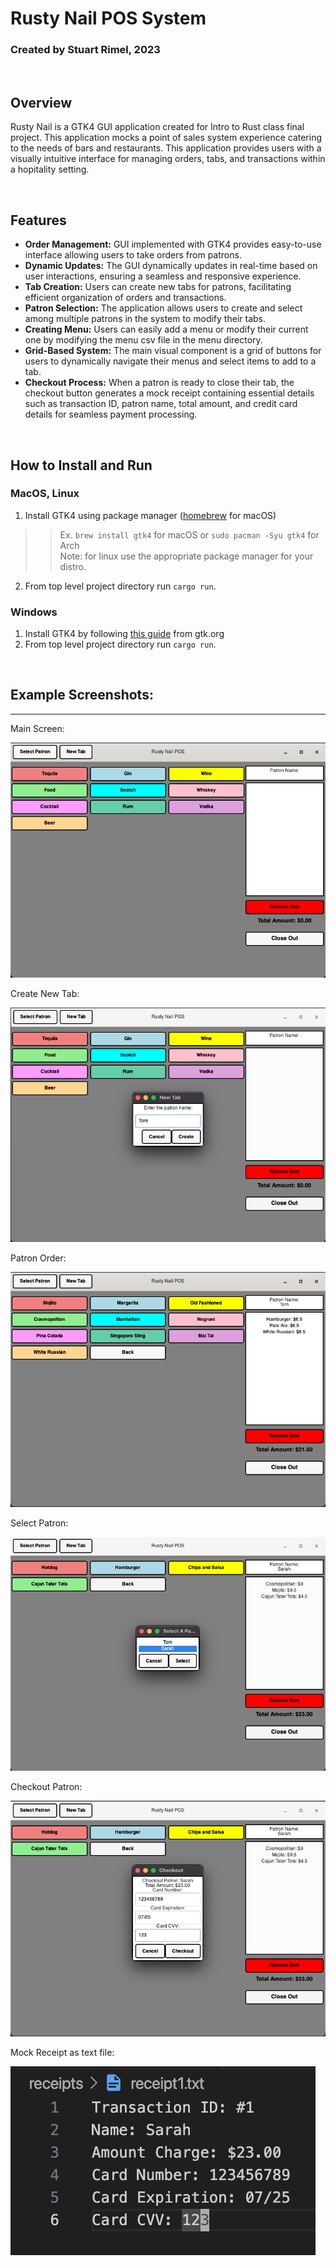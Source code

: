 # Rusty Nail POS System

### Created by Stuart Rimel, 2023

<br>

## Overview
Rusty Nail is a GTK4 GUI application created for Intro to Rust class final project. This application mocks a point of sales system experience catering
to the needs of bars and restaurants. This application provides users with a visually intuitive interface for managing orders, tabs, and transactions
within a hopitality setting. 

<br>

## Features
- **Order Management:** GUI implemented with GTK4 provides easy-to-use interface allowing users to take orders from patrons.
- **Dynamic Updates:** The GUI dynamically updates in real-time based on user interactions, ensuring a seamless and responsive experience.
- **Tab Creation:** Users can create new tabs for patrons, facilitating efficient organization of orders and transactions.
- **Patron Selection:** The application allows users to create and select among multiple patrons in the system to modify their tabs.
- **Creating Menu:** Users can easily add a menu or modify their current one by modifying the menu csv file in the menu directory.
- **Grid-Based System:** The main visual component is a grid of buttons for users to dynamically navigate their menus and select items to add to a tab.
- **Checkout Process:** When a patron is ready to close their tab, the checkout button generates a mock receipt containing essential details such as transaction ID, patron name, total amount, and credit card details for seamless payment processing.


<br>

## How to Install and Run

### MacOS, Linux
1. Install GTK4 using package manager ([homebrew](https://brew.sh/) for macOS)
>> Ex. `brew install gtk4` for macOS or `sudo pacman -Syu gtk4` for Arch  
>> Note: for linux use the appropriate package manager for your distro.
2. From top level project directory run `cargo run`.
### Windows
1. Install GTK4 by following [this guide](https://www.gtk.org/docs/installations/windows) from gtk.org
2. From top level project directory run `cargo run`.

<br>

## Example Screenshots:
---
Main Screen:

![main screen](https://github.com/srimel/rusty-nail/blob/main/screenshots/main_screen.png)

Create New Tab:

![new patron](https://github.com/srimel/rusty-nail/blob/main/screenshots/new_patron.png)

Patron Order:

![patron order](https://github.com/srimel/rusty-nail/blob/main/screenshots/patron_order.png)

Select Patron:

![select patron](https://github.com/srimel/rusty-nail/blob/main/screenshots/select_patron.png)

Checkout Patron:

![checkout patron](https://github.com/srimel/rusty-nail/blob/main/screenshots/checkout_patron.png)

Mock Receipt as text file:

![mock receipt](https://github.com/srimel/rusty-nail/blob/main/screenshots/receipt.png)

<br>

